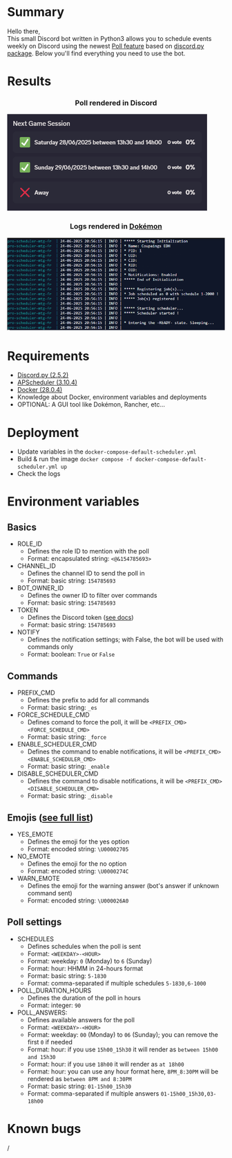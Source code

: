 # Summary
Hello there,<br>
This small Discord bot written in Python3 allows you to schedule events weekly on Discord using the newest [Poll feature](https://discordpy.readthedocs.io/en/latest/api.html?highlight=poll#poll) based on [discord.py package](https://pypi.org/project/discord.py/).
Below you'll find everything you need to use the bot.

# Results
### <p align="center">Poll rendered in Discord</p>
![Rendered](_samples/ui_rendered.png)<br>
### <p align="center">Logs rendered in [Dokémon](https://github.com/productiveops/dokemon)</p>
![Rendered](_samples/logs_rendered.png)<br>

# Requirements
* [Discord.py (2.5.2)](https://pypi.org/project/discord.py/)
* [APScheduler (3.10.4)](https://pypi.org/project/APScheduler/)
* [Docker (28.0.4)](https://docs.docker.com/)
* Knowledge about Docker, environment variables and deployments
* OPTIONAL: A GUI tool like Dokémon, Rancher, etc...

# Deployment
* Update variables in the ```docker-compose-default-scheduler.yml```
* Build & run the image ```docker compose -f docker-compose-default-scheduler.yml up```
* Check the logs

# Environment variables
## Basics
* ROLE_ID
    - Defines the role ID to mention with the poll
    - Format: encapsulated string: ```<@&154785693>```
* CHANNEL_ID
    - Defines the channel ID to send the poll in
    - Format: basic string: ```154785693```
* BOT_OWNER_ID
    - Defines the owner ID to filter over commands
    - Format: basic string: ```154785693```
* TOKEN
    - Defines the Discord token ([see docs](https://discord.com/developers))
    - Format: basic string: ```154785693```
* NOTIFY
    - Defines the notification settings; with False, the bot will be used with commands only
    - Format: boolean: ```True``` or ```False```
## Commands
* PREFIX_CMD
    - Defines the prefix to add for all commands
    - Format: basic string: ```_es```
* FORCE_SCHEDULE_CMD
    - Defines comand to force the poll, it will be ```<PREFIX_CMD><FORCE_SCHEDULE_CMD>```
    - Format: basic string: ```_force```
* ENABLE_SCHEDULER_CMD
    - Defines the command to enable notifications, it will be ```<PREFIX_CMD><ENABLE_SCHEDULER_CMD>```
    - Format: basic string: ```_enable```
* DISABLE_SCHEDULER_CMD
    - Defines the command to disable notifications, it will be ```<PREFIX_CMD><DISABLE_SCHEDULER_CMD>```
    - Format: basic string: ```_disable```
## Emojis ([see full list](https://www.prosettings.com/emoji-list/))
* YES_EMOTE
    - Defines the emoji for the yes option
    - Format: encoded string: ```\U00002705```
* NO_EMOTE
    - Defines the emoji for the no option
    - Format: encoded string: ```\U0000274C```
* WARN_EMOTE
    - Defines the emoji for the warning answer (bot's answer if unknown command sent)
    - Format: encoded string: ```\U000026A0```
## Poll settings
* SCHEDULES
    - Defines schedules when the poll is sent
    - Format: ```<WEEKDAY>-<HOUR>```
    - Format: weekday: ```0``` (Monday) to ```6``` (Sunday)
    - Format: hour: HHMM in 24-hours format
    - Format: basic string: ```5-1830```
    - Format: comma-separated if multiple schedules ```5-1830,6-1000```
* POLL_DURATION_HOURS
    - Defines the duration of the poll in hours
    - Format: integer: ```90```
* POLL_ANSWERS: 
    - Defines available answers for the poll 
    - Format: ```<WEEKDAY>-<HOUR>```
    - Format: weekday: ```00``` (Monday) to ```06``` (Sunday); you can remove the first ```0``` if needed
    - Format: hour: if you use ```15h00_15h30``` it will render as ```between 15h00 and 15h30```
    - Format: hour: if you use ```18h00``` it will render as ```at 18h00```
    - Format: hour: you can use any hour format here, ```8PM_8:30PM``` will be rendered as ```between 8PM and 8:30PM```
    - Format: basic string: ```01-15h00_15h30```
    - Format: comma-separated if multiple answers ```01-15h00_15h30,03-18h00```

# Known bugs
/